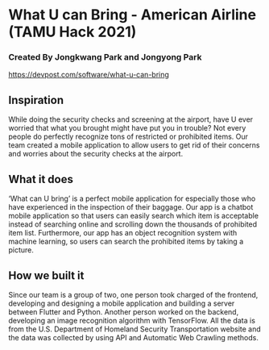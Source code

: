 # What U can Bring - American Airline (TAMU Hack 2021)

### Created By Jongkwang Park and Jongyong Park
https://devpost.com/software/what-u-can-bring
## Inspiration
While doing the security checks and screening at the airport, have U ever worried that what you brought might have put you in trouble? Not every people do perfectly recognize tons of restricted or prohibited items. Our team created a mobile application to allow users to get rid of their concerns and worries about the security checks at the airport.

## What it does
‘What can U bring’ is a perfect mobile application for especially those who have experienced in the inspection of their baggage. Our app is a chatbot mobile application so that users can easily search which item is acceptable instead of searching online and scrolling down the thousands of prohibited item list. Furthermore, our app has an object recognition system with machine learning, so users can search the prohibited items by taking a picture.

## How we built it
Since our team is a group of two, one person took charged of the frontend, developing and designing a mobile application and building a server between Flutter and Python. Another person worked on the backend, developing an image recognition algorithm with TensorFlow. All the data is from the U.S. Department of Homeland Security Transportation website and the data was collected by using API and Automatic Web Crawling methods.

